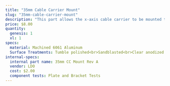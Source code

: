 ```yaml
---
title: "35mm Cable Carrier Mount"
slug: "35mm-cable-carrier-mount"
description: "This part allows the x-axis cable carrier to be mounted to the gantry column."
price: $8.00
quantity:
  genesis: 1
  xl: 1
specs:
  material: Machined 6061 Aluminum
  Surface Treatments: Tumble polished<br>Sandblasted<br>Clear anodized
internal-specs:
  internal part name: 35mm CC Mount Rev A
  vendor: LDO
  cost: $2.00
  component tests: Plate and Bracket Tests
---
```


